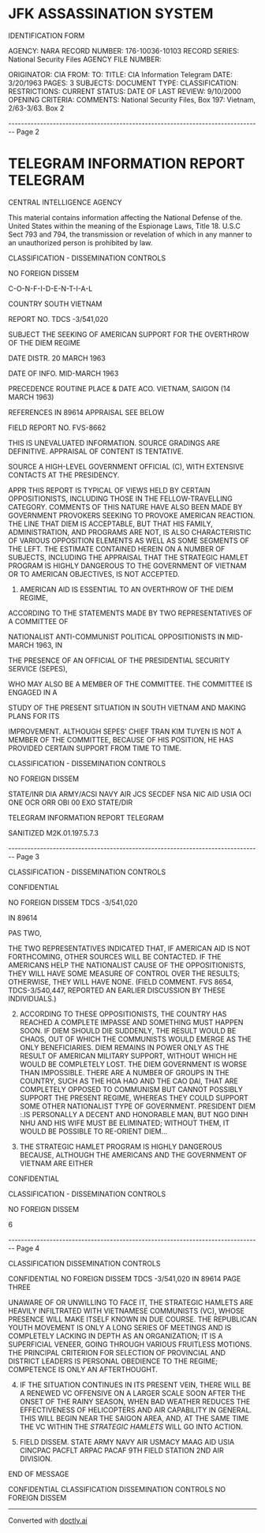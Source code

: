 # JFK ASSASSINATION SYSTEM
IDENTIFICATION FORM

AGENCY: NARA
RECORD NUMBER: 176-10036-10103
RECORD SERIES: National Security Files
AGENCY FILE NUMBER:

ORIGINATOR: CIA
FROM:
TO:
TITLE: CIA Information Telegram
DATE: 3/20/1963
PAGES: 3
SUBJECTS:
DOCUMENT TYPE:
CLASSIFICATION:
RESTRICTIONS:
CURRENT STATUS:
DATE OF LAST REVIEW: 9/10/2000
OPENING CRITERIA:
COMMENTS: National Security Files, Box 197: Vietnam, 2/63-3/63. Box 2


-------------------------------------------------------------------------------- Page 2

# TELEGRAM INFORMATION REPORT TELEGRAM

CENTRAL INTELLIGENCE AGENCY

This material contains information affecting the National Defense of the. United States within the meaning of the Espionage Laws, Title 18. U.S.C Sect 793 and 794, the transmission or revelation of which in any manner to an unauthorized person is prohibited by law.

CLASSIFICATION - DISSEMINATION CONTROLS

NO FOREIGN DISSEM

C-O-N-F-I-D-E-N-T-I-A-L

COUNTRY
SOUTH VIETNAM

REPORT NO. TDCS -3/541,020

SUBJECT
THE SEEKING OF AMERICAN SUPPORT FOR
THE OVERTHROW OF THE DIEM REGIME

DATE DISTR. 20 MARCH 1963

DATE OF
INFO.
MID-MARCH 1963

PRECEDENCE
ROUTINE
PLACE &
DATE ACO.
VIETNAM, SAIGON (14 MARCH 1963)

REFERENCES
IN 89614
APPRAISAL
SEE BELOW

FIELD REPORT NO.
FVS-8662

THIS IS UNEVALUATED INFORMATION. SOURCE GRADINGS ARE DEFINITIVE. APPRAISAL OF CONTENT IS TENTATIVE.

SOURCE A HIGH-LEVEL GOVERNMENT OFFICIAL (C), WITH EXTENSIVE CONTACTS AT THE PRESIDENCY.

APPR THIS REPORT IS TYPICAL OF VIEWS HELD BY CERTAIN OPPOSITIONISTS, INCLUDING THOSE
IN THE FELLOW-TRAVELLING CATEGORY. COMMENTS OF THIS NATURE HAVE ALSO BEEN MADE
BY GOVERNMENT PROVOKERS SEEKING TO PROVOKE AMERICAN REACTION. THE LINE THAT
DIEM IS ACCEPTABLE, BUT THAT HIS FAMILY, ADMINISTRATION, AND PROGRAMS ARE NOT,
IS ALSO CHARACTERISTIC OF VARIOUS OPPOSITION ELEMENTS AS WELL AS SOME SEGMENTS
OF THE LEFT. THE ESTIMATE CONTAINED HEREIN ON A NUMBER OF SUBJECTS, INCLUDING
THE APPRAISAL THAT THE STRATEGIC HAMLET PROGRAM IS HIGHLY DANGEROUS TO THE
GOVERNMENT OF VIETNAM OR TO AMERICAN OBJECTIVES, IS NOT ACCEPTED.

1. AMERICAN AID IS ESSENTIAL TO AN OVERTHROW OF THE DIEM REGIME,

ACCORDING TO THE STATEMENTS MADE BY TWO REPRESENTATIVES OF A COMMITTEE OF

NATIONALIST ANTI-COMMUNIST POLITICAL OPPOSITIONISTS IN MID-MARCH 1963, IN

THE PRESENCE OF AN OFFICIAL OF THE PRESIDENTIAL SECURITY SERVICE (SEPES),

WHO MAY ALSO BE A MEMBER OF THE COMMITTEE. THE COMMITTEE IS ENGAGED IN A

STUDY OF THE PRESENT SITUATION IN SOUTH VIETNAM AND MAKING PLANS FOR ITS

IMPROVEMENT. ALTHOUGH SEPES' CHIEF TRAN KIM TUYEN IS NOT A MEMBER OF THE
COMMITTEE, BECAUSE OF HIS POSITION, HE HAS PROVIDED CERTAIN SUPPORT FROM TIME TO TIME.

CLASSIFICATION - DISSEMINATION CONTROLS

NO FOREIGN DISSEM

STATE/INR DIA ARMY/ACSI NAVY AIR JCS SECDEF NSA NIC AID USIA OCI ONE OCR ORR OBI 00 EXO
STATE/DIR

TELEGRAM INFORMATION REPORT TELEGRAM

SANITIZED M2K.01.197.5.7.3


-------------------------------------------------------------------------------- Page 3

CLASSIFICATION - DISSEMINATION CONTROLS

CONFIDENTIAL

NO FOREIGN DISSEM TDCS -3/541,020

IN 89614

PAS TWO,

THE TWO REPRESENTATIVES INDICATED THAT, IF AMERICAN AID IS NOT FORTHCOMING, OTHER SOURCES WILL BE CONTACTED. IF THE AMERICANS HELP THE NATIONALIST CAUSE OF THE OPPOSITIONISTS, THEY WILL HAVE SOME MEASURE OF CONTROL OVER THE RESULTS; OTHERWISE, THEY WILL HAVE NONE. (FIELD COMMENT. FVS 8654, TDCS-3/540,447, REPORTED AN EARLIER DISCUSSION BY THESE INDIVIDUALS.)

2. ACCORDING TO THESE OPPOSITIONISTS, THE COUNTRY HAS REACHED A COMPLETE IMPASSE AND SOMETHING MUST HAPPEN SOON. IF DIEM SHOULD DIE SUDDENLY, THE RESULT WOULD BE CHAOS, OUT OF WHICH THE COMMUNISTS WOULD EMERGE AS THE ONLY BENEFICIARIES. DIEM REMAINS IN POWER ONLY AS THE RESULT OF AMERICAN MILITARY SUPPORT, WITHOUT WHICH HE WOULD BE COMPLETELY LOST. THE DIEM GOVERNMENT IS WORSE THAN IMPOSSIBLE. THERE ARE A NUMBER OF GROUPS IN THE COUNTRY, SUCH AS THE HOA HAO AND THE CAO DAI, THAT ARE COMPLETELY OPPOSED TO COMMUNISM BUT CANNOT POSSIBLY SUPPORT THE PRESENT REGIME, WHEREAS THEY COULD SUPPORT SOME OTHER NATIONALIST TYPE OF GOVERNMENT. PRESIDENT DIEM :.IS PERSONALLY A DECENT AND HONORABLE MAN, BUT NGO DINH NHU AND HIS WIFE MUST BE ELIMINATED; WITHOUT THEM, IT WOULD BE POSSIBLE TO RE-ORIENT DIEM...

3. THE STRATEGIC HAMLET PROGRAM IS HIGHLY DANGEROUS BECAUSE, ALTHOUGH THE AMERICANS AND THE GOVERNMENT OF VIETNAM ARE EITHER

CONFIDENTIAL

CLASSIFICATION - DISSEMINATION CONTROLS

NO FOREIGN DISSEM

6


-------------------------------------------------------------------------------- Page 4

CLASSIFICATION DISSEMINATION CONTROLS

CONFIDENTIAL
NO FOREIGN DISSEM TDCS -3/541,020 IN 89614 PAGE THREE

UNAWARE OF OR UNWILLING TO FACE IT, THE STRATEGIC HAMLETS ARE
HEAVILY INFILTRATED WITH VIETNAMESE COMMUNISTS (VC), WHOSE
PRESENCE WILL MAKE ITSELF KNOWN IN DUE COURSE. THE REPUBLICAN
YOUTH MOVEMENT IS ONLY A LONG SERIES OF MEETINGS AND IS
COMPLETELY LACKING IN DEPTH AS AN ORGANIZATION; IT IS A
SUPERFICIAL VENEER, GOING THROUGH VARIOUS FRUITLESS MOTIONS.
THE PRINCIPAL CRITERION FOR SELECTION OF PROVINCIAL AND
DISTRICT LEADERS IS PERSONAL OBEDIENCE TO THE REGIME; COMPETENCE
IS ONLY AN AFTERTHOUGHT.

4. IF THE SITUATION CONTINUES IN ITS PRESENT VEIN, THERE
   WILL BE A RENEWED VC OFFENSIVE ON A LARGER SCALE SOON AFTER
   THE ONSET OF THE RAINY SEASON, WHEN BAD WEATHER REDUCES THE
   EFFECTIVENESS OF HELICOPTERS AND AIR CAPABILITY IN GENERAL.
   THIS WILL BEGIN NEAR THE SAIGON AREA, AND, AT THE SAME TIME
   THE VC WITHIN THE *STRATEGIC HAMLETS* WILL GO INTO ACTION.

5. FIELD DISSEM. STATE ARMY NAVY AIR USMACY MAAG AID
   USIA CINCPAC PACFLT ARPAC PACAF 9TH FIELD STATION 2ND AIR DIVISION.

END OF MESSAGE

CONFIDENTIAL
CLASSIFICATION DISSEMINATION CONTROLS
NO FOREIGN DISSEM


---
Converted with [doctly.ai](https://doctly.ai)